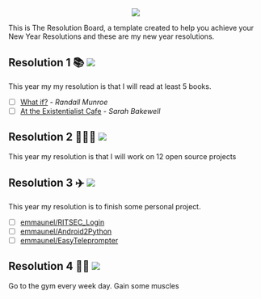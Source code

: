 <div align="center">
  <img src="https://i.imgur.com/thKzPkw.png">
</div>

This is The Resolution Board, a template created to help you achieve your New Year Resolutions and these are my new year resolutions.

## Resolution 1 📚 ![](https://img.shields.io/badge/progress-0%25-red.svg)
This year my my resolution is that I will read at least 5 books.

- [ ] [What if?](https://www.amazon.com/What-If-Scientific-Hypothetical-Questions/dp/0544272994/) - *Randall Munroe*
- [ ] [At the Existentialist Cafe](https://www.amazon.com/Existentialist-Café-Cocktails-Jean-Paul-Merleau-Ponty/dp/1590518896/) - *Sarah Bakewell*

## Resolution 2 👨🏻‍💻 ![](https://img.shields.io/badge/progress-0%25-red.svg)

This year my resolution is that I will work on 12 open source projects



## Resolution 3 ✈️ ![](https://img.shields.io/badge/progress-0%25-red.svg)
This year my resolution is to finish some personal project.
- [ ] [emmaunel/RITSEC_Login](https://github.com/emmaunel/RITSEC_Login)
- [ ] [emmaunel/Android2Python](https://github.com/emmaunel/Android2Python)
- [ ] [emmaunel/EasyTeleprompter](https://github.com/emmaunel/EasyTeleprompter)

## Resolution 4 💪🏼 ![](https://img.shields.io/badge/progress-0%25-red.svg)
Go to the gym every week day. Gain some muscles

